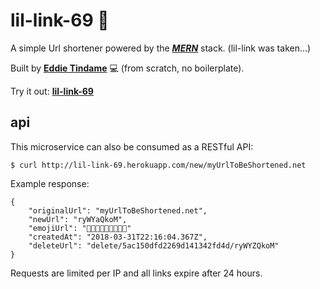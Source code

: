# lil-link-69 🔮
A simple Url shortener powered by the ***[MERN](http://mern.oi/)*** stack. (lil-link was taken...)

Built by **[Eddie Tindame](http://eddietindame.github.io/)** 💻 (from scratch, no boilerplate).

Try it out: **[lil-link-69](https://lil-link-69.herokuapp.com/)**

## **api**
This microservice can also be consumed as a RESTful API:
```
$ curl http://lil-link-69.herokuapp.com/new/myUrlToBeShortened.net
```
Example response:
```
{
    "originalUrl": "myUrlToBeShortened.net",
    "newUrl": "ryWYaQkoM",
    "emojiUrl": "🎩🌵🚗🔫💩🍆💅💁🔥"
    "createdAt": "2018-03-31T22:16:04.367Z",
    "deleteUrl": "delete/5ac150dfd2269d141342fd4d/ryWYZQkoM"
}
```
Requests are limited per IP and all links expire after 24 hours.
